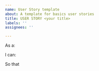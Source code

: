 ```yaml
---
name: User Story template
about: A template for basics user stories
title: USER STORY <your title>
labels: ''
assignees: ''

---
```


As a:

I can:

So that
